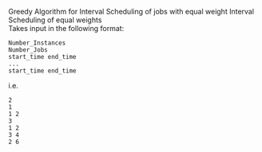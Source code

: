 Greedy Algorithm for Interval Scheduling of jobs with equal weight
Interval Scheduling of equal weights\
Takes input in the following format:

```
Number_Instances
Number_Jobs
start_time end_time
...
start_time end_time
```

i.e.
```
2
1
1 2
3
1 2
3 4
2 6
```


